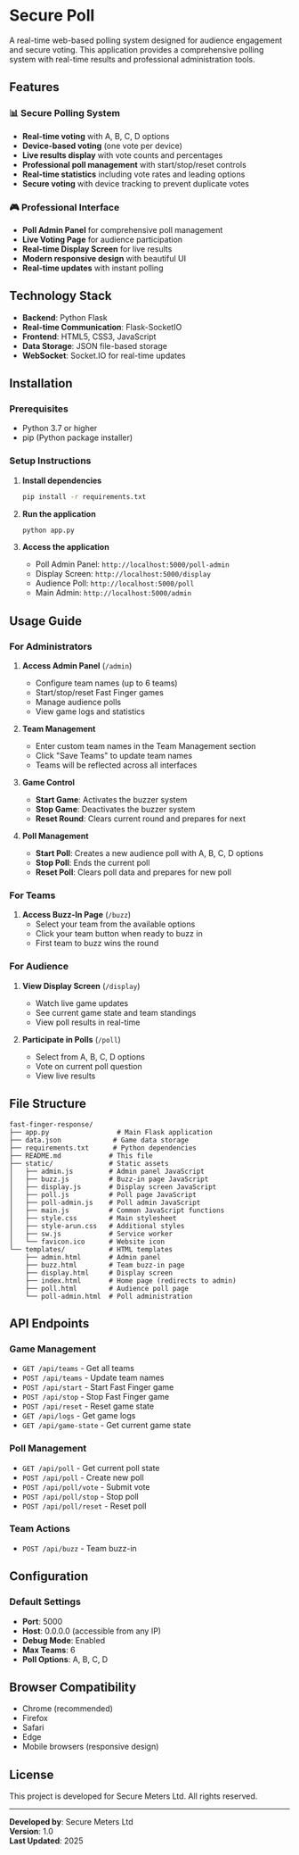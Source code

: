 # Secure Poll

A real-time web-based polling system designed for audience engagement and secure voting. This application provides a comprehensive polling system with real-time results and professional administration tools.

## Features

### 📊 Secure Polling System
- **Real-time voting** with A, B, C, D options
- **Device-based voting** (one vote per device)
- **Live results display** with vote counts and percentages
- **Professional poll management** with start/stop/reset controls
- **Real-time statistics** including vote rates and leading options
- **Secure voting** with device tracking to prevent duplicate votes

### 🎮 Professional Interface
- **Poll Admin Panel** for comprehensive poll management
- **Live Voting Page** for audience participation
- **Real-time Display Screen** for live results
- **Modern responsive design** with beautiful UI
- **Real-time updates** with instant polling

## Technology Stack

- **Backend**: Python Flask
- **Real-time Communication**: Flask-SocketIO
- **Frontend**: HTML5, CSS3, JavaScript
- **Data Storage**: JSON file-based storage
- **WebSocket**: Socket.IO for real-time updates

## Installation

### Prerequisites
- Python 3.7 or higher
- pip (Python package installer)

### Setup Instructions

1. **Install dependencies**
   ```bash
   pip install -r requirements.txt
   ```

2. **Run the application**
   ```bash
   python app.py
   ```

3. **Access the application**
   - Poll Admin Panel: `http://localhost:5000/poll-admin`
   - Display Screen: `http://localhost:5000/display`
   - Audience Poll: `http://localhost:5000/poll`
   - Main Admin: `http://localhost:5000/admin`

## Usage Guide

### For Administrators

1. **Access Admin Panel** (`/admin`)
   - Configure team names (up to 6 teams)
   - Start/stop/reset Fast Finger games
   - Manage audience polls
   - View game logs and statistics

2. **Team Management**
   - Enter custom team names in the Team Management section
   - Click "Save Teams" to update team names
   - Teams will be reflected across all interfaces

3. **Game Control**
   - **Start Game**: Activates the buzzer system
   - **Stop Game**: Deactivates the buzzer system
   - **Reset Round**: Clears current round and prepares for next

4. **Poll Management**
   - **Start Poll**: Creates a new audience poll with A, B, C, D options
   - **Stop Poll**: Ends the current poll
   - **Reset Poll**: Clears poll data and prepares for new poll

### For Teams

1. **Access Buzz-In Page** (`/buzz`)
   - Select your team from the available options
   - Click your team button when ready to buzz in
   - First team to buzz wins the round

### For Audience

1. **View Display Screen** (`/display`)
   - Watch live game updates
   - See current game state and team standings
   - View poll results in real-time

2. **Participate in Polls** (`/poll`)
   - Select from A, B, C, D options
   - Vote on current poll question
   - View live results

## File Structure

```
fast-finger-response/
├── app.py                 # Main Flask application
├── data.json             # Game data storage
├── requirements.txt      # Python dependencies
├── README.md            # This file
├── static/              # Static assets
│   ├── admin.js         # Admin panel JavaScript
│   ├── buzz.js          # Buzz-in page JavaScript
│   ├── display.js       # Display screen JavaScript
│   ├── poll.js          # Poll page JavaScript
│   ├── poll-admin.js    # Poll admin JavaScript
│   ├── main.js          # Common JavaScript functions
│   ├── style.css        # Main stylesheet
│   ├── style-arun.css   # Additional styles
│   ├── sw.js            # Service worker
│   └── favicon.ico      # Website icon
└── templates/           # HTML templates
    ├── admin.html       # Admin panel
    ├── buzz.html        # Team buzz-in page
    ├── display.html     # Display screen
    ├── index.html       # Home page (redirects to admin)
    ├── poll.html        # Audience poll page
    └── poll-admin.html  # Poll administration
```

## API Endpoints

### Game Management
- `GET /api/teams` - Get all teams
- `POST /api/teams` - Update team names
- `POST /api/start` - Start Fast Finger game
- `POST /api/stop` - Stop Fast Finger game
- `POST /api/reset` - Reset game state
- `GET /api/logs` - Get game logs
- `GET /api/game-state` - Get current game state

### Poll Management
- `GET /api/poll` - Get current poll state
- `POST /api/poll` - Create new poll
- `POST /api/poll/vote` - Submit vote
- `POST /api/poll/stop` - Stop poll
- `POST /api/poll/reset` - Reset poll

### Team Actions
- `POST /api/buzz` - Team buzz-in

## Configuration

### Default Settings
- **Port**: 5000
- **Host**: 0.0.0.0 (accessible from any IP)
- **Debug Mode**: Enabled
- **Max Teams**: 6
- **Poll Options**: A, B, C, D

## Browser Compatibility

- Chrome (recommended)
- Firefox
- Safari
- Edge
- Mobile browsers (responsive design)

## License

This project is developed for Secure Meters Ltd. All rights reserved.

---

**Developed by**: Secure Meters Ltd  
**Version**: 1.0  
**Last Updated**: 2025
